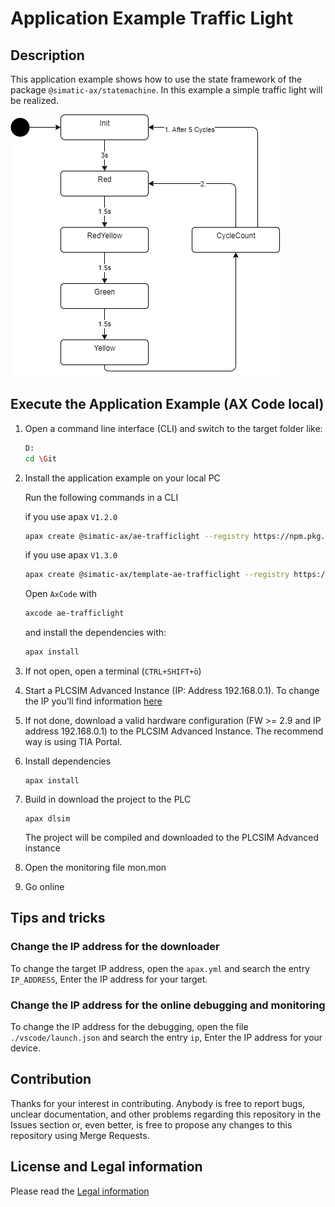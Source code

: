 # Application Example Traffic Light

## Description

This application example shows how to use the state framework of the package `@simatic-ax/statemachine`. In this example a simple traffic light will be realized.

![statechart](doc/state.png)

## Execute the Application Example (AX Code local)

1. Open a command line interface (CLI) and switch to the target folder like:

      ```sh
      D:
      cd \Git
      ```

1. Install the application example on your local PC

      Run the following commands in a CLI

      if you use apax `V1.2.0`

      ```sh
      apax create @simatic-ax/ae-trafficlight --registry https://npm.pkg.github.com ae-trafficlight
      ```

      if you use apax `V1.3.0`

      ```sh
      apax create @simatic-ax/template-ae-trafficlight --registry https://npm.pkg.github.com ae-trafficlight
      ```

      Open `AxCode` with

      ```sh
      axcode ae-trafficlight 
      ```

      and install the dependencies with:

      ```sh
      apax install
      ```

1. If not open, open a terminal (`CTRL+SHIFT+ö`)

1. Start a PLCSIM Advanced Instance (IP: Address 192.168.0.1). To change the IP you'll find information [here](#tips-and-tricks)

1. If not done, download a valid hardware configuration (FW >= 2.9 and IP address 192.168.0.1) to the PLCSIM Advanced Instance. The recommend way is using TIA Portal.

1. Install dependencies

   ```cli
   apax install
   ```

1. Build in download the project to the PLC

   ```cli
   apax dlsim
   ```

   The project will be compiled and downloaded to the PLCSIM Advanced instance

1. Open the monitoring file mon.mon

1. Go online

## Tips and tricks

### Change the IP address for the downloader

To change the target IP address, open the `apax.yml` and search the entry `IP_ADDRESS`, Enter the IP address for your target.

### Change the IP address for the online debugging and monitoring

To change the IP address for the debugging, open the file `./vscode/launch.json` and search the entry `ip`, Enter the IP address for your device.

## Contribution

Thanks for your interest in contributing. Anybody is free to report bugs, unclear documentation, and other problems regarding this repository in the Issues section or, even better, is free to propose any changes to this repository using Merge Requests.

## License and Legal information

Please read the [Legal information](LICENSE.md)
